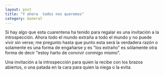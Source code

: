 ```yaml
---
layout: post
title: "Y ahora  todos nos queremos"
category: General
---
```

Si hay algo que esta cuarentena ha tenido para regalar es una invitación a la introspección. Ahora todo el mundo extraña a todo el mundo y no puede vivir sin verse; me pregunto hasta que punto esta será la verdadera razón o solamente es una forma de engañarse y es "los extraño" es sólamente otra forma de decir "estoy harto de convivir conmigo mismo".


Una invitacíón a la introspección para quien la recibe con los brazos abiertos, o una patada en la cara para quien la niega o la evita.